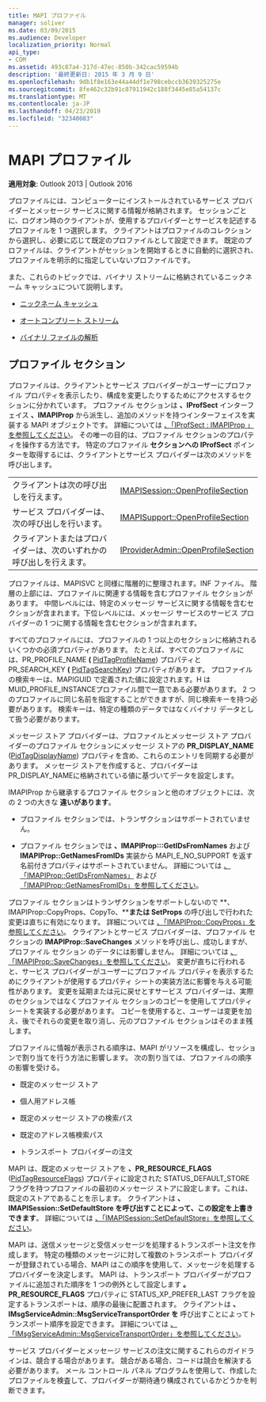 ```yaml
---
title: MAPI プロファイル
manager: soliver
ms.date: 03/09/2015
ms.audience: Developer
localization_priority: Normal
api_type:
- COM
ms.assetid: 493c87a4-317d-47ec-850b-342cac59594b
description: '最終更新日: 2015 年 3 月 9 日'
ms.openlocfilehash: 9db1f8e163e44a44df1e798cebccb3639325275e
ms.sourcegitcommit: 8fe462c32b91c87911942c188f3445e85a54137c
ms.translationtype: MT
ms.contentlocale: ja-JP
ms.lasthandoff: 04/23/2019
ms.locfileid: "32340083"
---
```

# <a name="mapi-profiles"></a>MAPI プロファイル

  
  
**適用対象**: Outlook 2013 | Outlook 2016 
  
プロファイルには、コンピューターにインストールされているサービス プロバイダーとメッセージ サービスに関する情報が格納されます。 セッションごとに、ログオン時のクライアントが、使用するプロバイダーとサービスを記述するプロファイルを 1 つ選択します。 クライアントはプロファイルのコレクションから選択し、必要に応じて既定のプロファイルとして設定できます。 既定のプロファイルは、クライアントがセッションを開始するときに自動的に選択され、プロファイルを明示的に指定していないプロファイルです。
  
また、これらのトピックでは、バイナリ ストリームに格納されているニックネーム キャッシュについて説明します。
  
- [ニックネーム キャッシュ](nickname-cache.md)
    
- [オートコンプリート ストリーム](autocomplete-stream.md)
    
- [バイナリ ファイルの解析](https://portalvhds6gyn3khqwmgzd.blob.core.windows.net/files/NK2/NK2WithBinaryExample.pdf)
    
## <a name="profile-sections"></a>プロファイル セクション

プロファイルは、クライアントとサービス プロバイダーがユーザーにプロファイル プロパティを表示したり、構成を変更したりするためにアクセスするセクションに分かれています。 プロファイル セクションは **、IProfSect** インターフェイス **、IMAPIProp** から派生し、追加のメソッドを持つインターフェイスを実装する MAPI オブジェクトです。 詳細については [、「IProfSect : IMAPIProp 」を参照してください](iprofsectimapiprop.md)。 その唯一の目的は、プロファイル セクションのプロパティを操作する方法です。 特定のプロファイル **セクションへの IProfSect** ポインターを取得するには、クライアントとサービス プロバイダーは次のメソッドを呼び出します。 
  
|||
|:-----|:-----|
|クライアントは次の呼び出しを行えます。  <br/> |[IMAPISession::OpenProfileSection](imapisession-openprofilesection.md) <br/> |
|サービス プロバイダーは、次の呼び出しを行います。  <br/> |[IMAPISupport::OpenProfileSection](imapisupport-openprofilesection.md) <br/> |
|クライアントまたはプロバイダーは、次のいずれかの呼び出しを行えます。  <br/> |[IProviderAdmin::OpenProfileSection](iprovideradmin-openprofilesection.md) <br/> |
   
プロファイルは、MAPISVC と同様に階層的に整理されます。INF ファイル。 階層の上部には、プロファイルに関連する情報を含むプロファイル セクションがあります。 中間レベルには、特定のメッセージ サービスに関する情報を含むセクションが含まれます。下位レベルには、メッセージ サービスのサービス プロバイダーの 1 つに関する情報を含むセクションが含まれます。 
  
すべてのプロファイルには、プロファイルの 1 つ以上のセクションに格納されるいくつかの必須プロパティがあります。 たとえば、すべてのプロファイルには、PR_PROFILE_NAME **(** [PidTagProfileName](pidtagprofilename-canonical-property.md)) プロパティと PR_SEARCH_KEY **(** [PidTagSearchKey](pidtagsearchkey-canonical-property.md)) プロパティがあります。 プロファイルの検索キーは、MAPIGUID で定義された値に設定されます。H はMUID_PROFILE_INSTANCEプロファイル間で一意である必要があります。 2 つのプロファイルに同じ名前を指定することができますが、同じ検索キーを持つ必要があります。 検索キーは、特定の種類のデータではなくバイナリ データとして扱う必要があります。
  
メッセージ ストア プロバイダーは、プロファイルとメッセージ ストア プロバイダーのプロファイル セクションにメッセージ ストアの **PR_DISPLAY_NAME** ([PidTagDisplayName](pidtagdisplayname-canonical-property.md)) プロパティを含め、これらのエントリを同期する必要があります。 メッセージ ストアを作成すると、プロバイダーはPR_DISPLAY_NAMEに格納されている値に基づいてデータを設定します。 
  
IMAPIProp から継承するプロファイル セクションと他のオブジェクトには、次の 2 つの大きな **違いがあります**。 
  
- プロファイル セクションでは、トランザクションはサポートされていません。
    
- プロファイル セクションでは **、IMAPIProp:::GetIDsFromNames** および **IMAPIProp::GetNamesFromIDs** 実装から MAPI_E_NO_SUPPORT を返す名前付きプロパティはサポートされていません。 詳細については [、「IMAPIProp::GetIDsFromNames」](imapiprop-getidsfromnames.md) および [「IMAPIProp::GetNamesFromIDs」を参照してください](imapiprop-getnamesfromids.md)。
    
プロファイル セクションはトランザクションをサポートしないので **、IMAPIProp::CopyProps、CopyTo、****または SetProps** の呼び出しで行われた変更は直ちに有効になります。  詳細については [、「IMAPIProp::CopyProps」を参照してください](imapiprop-copyprops.md)。 クライアントとサービス プロバイダーは、プロファイル セクションの **IMAPIProp::SaveChanges** メソッドを呼び出し、成功しますが、プロファイル セクション のデータには影響しません。 詳細については [、「IMAPIProp::SaveChanges」を参照してください](imapiprop-savechanges.md)。 変更が直ちに行われると、サービス プロバイダーがユーザーにプロファイル プロパティを表示するためにクライアントが使用するプロパティ シートの実装方法に影響を与える可能性があります。 変更を延期または元に戻せとすサービス プロバイダーは、実際のセクションではなくプロファイル セクションのコピーを使用してプロパティ シートを実装する必要があります。 コピーを使用すると、ユーザーは変更を加え、後でそれらの変更を取り消し、元のプロファイル セクションはそのまま残します。 
  
プロファイルに情報が表示される順序は、MAPI がリソースを構成し、セッションで割り当てを行う方法に影響します。 次の割り当ては、プロファイルの順序の影響を受ける。
  
- 既定のメッセージ ストア
    
- 個人用アドレス帳
    
- 既定のメッセージ ストアの検索パス
    
- 既定のアドレス帳検索パス
    
- トランスポート プロバイダーの注文
    
MAPI は、既定のメッセージ ストアを **、PR_RESOURCE_FLAGS** ([PidTagResourceFlags](pidtagresourceflags-canonical-property.md)) プロパティに設定された STATUS_DEFAULT_STORE フラグを持つプロファイルの最初のメッセージ ストアに設定します。これは、既定のストアであることを示します。 クライアントは **、IMAPISession::SetDefaultStore を呼び出すことによって、この設定を上書きできます**。 詳細については [、「IMAPISession::SetDefaultStore」を参照してください](imapisession-setdefaultstore.md)。
  
MAPI は、送信メッセージと受信メッセージを処理するトランスポート注文を作成します。 特定の種類のメッセージに対して複数のトランスポート プロバイダーが登録されている場合、MAPI はこの順序を使用して、メッセージを処理するプロバイダーを決定します。 MAPI は、トランスポート プロバイダーがプロファイルに追加された順序を 1 つの例外として設定します **。PR_RESOURCE_FLAGS** プロパティに STATUS_XP_PREFER_LAST フラグを設定するトランスポートは、順序の最後に配置されます。 クライアントは **、IMsgServiceAdmin::MsgServiceTransportOrder を** 呼び出すことによってトランスポート順序を設定できます。 詳細については [、「IMsgServiceAdmin::MsgServiceTransportOrder」を参照してください](imsgserviceadmin-msgservicetransportorder.md)。
  
サービス プロバイダーとメッセージ サービスの注文に関するこれらのガイドラインは、競合する場合があります。 競合がある場合、コードは競合を解決する必要があります。 メール コントロール パネル プログラムを使用して、作成したプロファイルを検査して、プロバイダーが期待通り構成されているかどうかを判断できます。
  

